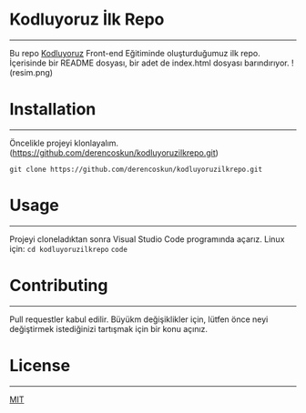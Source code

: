 # Kodluyoruz İlk Repo
-----------------------------------------------------------
Bu repo [Kodluyoruz](https://www.kodluyoruz.org/) Front-end Eğitiminde oluşturduğumuz ilk repo. İçerisinde bir README dosyası, bir adet de index.html dosyası barındırıyor. 
!(resim.png)

# Installation
------------------------------------------------------------------
Öncelikle projeyi klonlayalım. (https://github.com/derencoskun/kodluyoruzilkrepo.git)

`git clone https://github.com/derencoskun/kodluyoruzilkrepo.git`

# Usage
------------------------------------------------------------------
Projeyi cloneladıktan sonra Visual Studio Code programında açarız.
Linux için:
`cd kodluyoruzilkrepo`
`code`

# Contributing
------------------------------------------------------------------
Pull requestler kabul edilir. Büyükm değişiklikler için, lütfen önce neyi değiştirmek istediğinizi tartışmak için bir konu açınız.

# License
------------------------------------------------------------------
[MIT](https://choosealicense.com/licenses/mit/)

